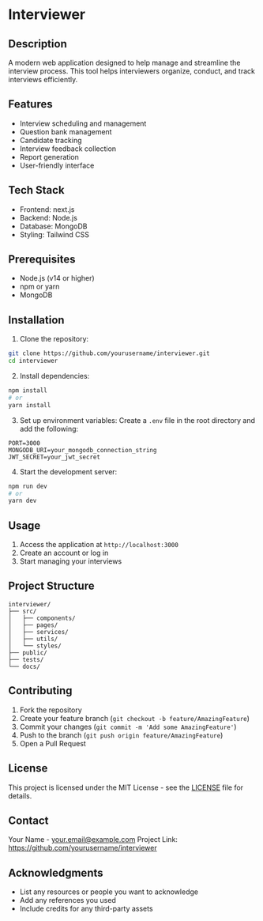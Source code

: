 # Interviewer

## Description
A modern web application designed to help manage and streamline the interview process. This tool helps interviewers organize, conduct, and track interviews efficiently.

## Features
- Interview scheduling and management
- Question bank management
- Candidate tracking
- Interview feedback collection
- Report generation
- User-friendly interface

## Tech Stack
- Frontend: next.js
- Backend: Node.js
- Database: MongoDB
- Styling: Tailwind CSS

## Prerequisites
- Node.js (v14 or higher)
- npm or yarn
- MongoDB

## Installation

1. Clone the repository:
```bash
git clone https://github.com/yourusername/interviewer.git
cd interviewer
```

2. Install dependencies:
```bash
npm install
# or
yarn install
```

3. Set up environment variables:
Create a `.env` file in the root directory and add the following:
```env
PORT=3000
MONGODB_URI=your_mongodb_connection_string
JWT_SECRET=your_jwt_secret
```

4. Start the development server:
```bash
npm run dev
# or
yarn dev
```

## Usage
1. Access the application at `http://localhost:3000`
2. Create an account or log in
3. Start managing your interviews

## Project Structure
```
interviewer/
├── src/
│   ├── components/
│   ├── pages/
│   ├── services/
│   ├── utils/
│   └── styles/
├── public/
├── tests/
└── docs/
```

## Contributing
1. Fork the repository
2. Create your feature branch (`git checkout -b feature/AmazingFeature`)
3. Commit your changes (`git commit -m 'Add some AmazingFeature'`)
4. Push to the branch (`git push origin feature/AmazingFeature`)
5. Open a Pull Request

## License
This project is licensed under the MIT License - see the [LICENSE](LICENSE) file for details.

## Contact
Your Name - your.email@example.com
Project Link: https://github.com/yourusername/interviewer

## Acknowledgments
* List any resources or people you want to acknowledge
* Add any references you used
* Include credits for any third-party assets